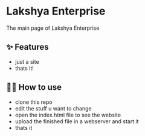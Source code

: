 # Lakshya Enterprise
The main page of Lakshya Enterprise

## ✨ Features

- just a site
- thats it!

## 💁‍♀️ How to use

- clone this repo
- edit the stuff u want to change
- open the index.html file to see the website
- upload the finished file in a webserver and start it
- thats it
